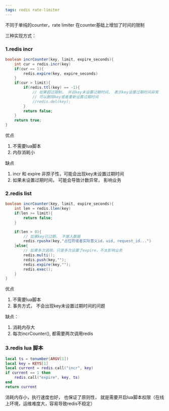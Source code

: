 ```yaml
---
tags: redis rate-limiter
---
```


不同于单纯的counter，rate limiter 在counter基础上增加了时间的限制

三种实现方式：

### 1.redis incr

``` java
boolean incrCounter(key, limit, expire_seconds){
    int cur = redis.incr(key)
    if(cur == 1){
        redis.expire(key, expire_seconds)
    }
    if(cur > limit){
        if(redis.ttl(key) == -1){
            // 如果超过限制， 并且key未设置过期时间， 表示key设置过期时间异常
            // 可以删除key或者重新设置过期时间
            //redis.del(key);
        }
        return false;
    }
    return true;
}
```
优点
1. 不需要lua脚本
2. 内存消耗小

缺点
1. incr 和 expire 非原子性，可能会出现key未设置过期时间
2. 如果未设置过期时间， 可能会导致计数异常， 影响业务

### 2.redis list

``` java
boolean incrCounter(key, limit, expire_seconds){
    int len = redis.llen(key)
    if(len >= limit){
        return false;
    }

    if(len > 0){
        // 如果key已过期， 不塞入数据
        redis.rpushx(key,"占位符或者实际意义id，uid, request_id...")
    }else{
        // 如果多次调用，只是多次设置了expire，不太影响业务
        redis.multi();
        redis.push(key,"");
        redis.expire(key,"");
        redis.exec();
    }
}
```

优点
1. 不需要lua脚本
2. 事务方式， 不会出现key未设置过期时间的问题

缺点：
1. 消耗内存大
2. 每次incrCounter(), 都需要两次调用redis


### 3.redis lua 脚本

```lua
local ts = tonumber(ARGV[1])
local key = KEYS[1]
local current = redis.call("incr", key)
if current == 1 then
    redis.call("expire", key, ts)
end
return current
```

消耗内存小，执行速度也好， 也保证了原则性， 就是需要开启lua脚本权限（在线上环境，运维难度大，容易导致redis不稳定）